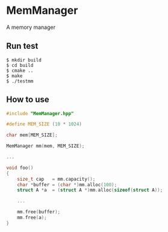 # MemManager

A memory manager

## Run test

```
$ mkdir build
$ cd build
$ cmake ..
$ make
$ ./testmm
```

## How to use

```cpp
#include "MemManager.hpp"

#define MEM_SIZE (10 * 1024)

char mem[MEM_SIZE];

MemManager mm(mem, MEM_SIZE);

...

void foo()
{
    size_t cap   = mm.capacity();
    char *buffer = (char *)mm.alloc(100);
    struct A *a  = (struct A *)mm.alloc(sizeof(struct A));

    ...

    mm.free(buffer);
    mm.free(a);
}
```
